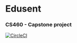 # Edusent
### CS460 - Capstone project

[![CircleCI](https://circleci.com/gh/jeremii/CS460.svg?style=svg)](https://circleci.com/gh/jeremii/CS460)
